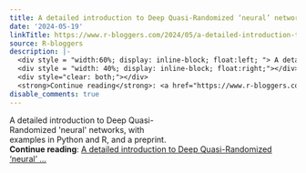 ```yaml
---
title: A detailed introduction to Deep Quasi-Randomized ‘neural’ networks
date: '2024-05-19'
linkTitle: https://www.r-bloggers.com/2024/05/a-detailed-introduction-to-deep-quasi-randomized-neural-networks/
source: R-bloggers
description: |-
  <div style = "width:60%; display: inline-block; float:left; "> A detailed introduction to Deep Quasi-Randomized 'neural' networks, with examples in Python and R, and a preprint.</div>
  <div style = "width: 40%; display: inline-block; float:right;"></div>
  <div style="clear: both;"></div>
  <strong>Continue reading</strong>: <a href="https://www.r-bloggers.com/2024/05/a-detailed-introduction-to-deep-quasi-randomized-neural-networks/">A detailed introduction to Deep Quasi-Randomized ‘neural’ ...
disable_comments: true
---
```

<div style = "width:60%; display: inline-block; float:left; "> A detailed introduction to Deep Quasi-Randomized 'neural' networks, with examples in Python and R, and a preprint.</div>
<div style = "width: 40%; display: inline-block; float:right;"></div>
<div style="clear: both;"></div>
<strong>Continue reading</strong>: <a href="https://www.r-bloggers.com/2024/05/a-detailed-introduction-to-deep-quasi-randomized-neural-networks/">A detailed introduction to Deep Quasi-Randomized ‘neural’ ...